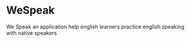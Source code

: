 # WeSpeak
We Speak an application help english learners practice english speaking with native speakers

